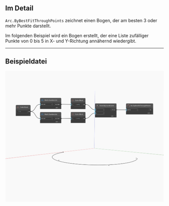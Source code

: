 ## Im Detail
`Arc.ByBestFitThroughPoints` zeichnet einen Bogen, der am besten 3 oder mehr Punkte darstellt.

Im folgenden Beispiel wird ein Bogen erstellt, der eine Liste zufälliger Punkte von 0 bis 5 in X- und Y-Richtung annähernd wiedergibt.

___
## Beispieldatei

![ByBestFitThroughPoints](./Autodesk.DesignScript.Geometry.Arc.ByBestFitThroughPoints_img.jpg)

